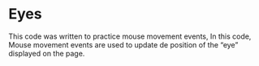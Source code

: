 # Eyes
 This code was written to practice mouse movement events, In this code, Mouse movement events are used to update de position of the “eye” displayed on the page. 
